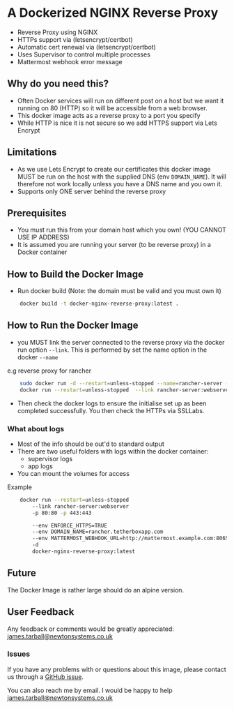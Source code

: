 # A Dockerized NGINX Reverse Proxy

- Reverse Proxy using NGINX
- HTTPs support via (letsencrypt/certbot)
- Automatic cert renewal via (letsencrypt/certbot)
- Uses Supervisor to control multiple processes
- Mattermost webhook error message


## Why do you need this?
- Often Docker services will run on different post on a host but we want it
 running on 80 (HTTP) so it will be accessible from a web browser.
- This docker image acts as a reverse proxy to a port you specify
- While HTTP is nice it is not secure so we add HTTPS support via Lets Encrypt


## Limitations
- As we use Lets Encrypt to create our certificates this docker image MUST be
 run on the host with the supplied DNS (env `DOMAIN_NAME`). It will therefore not
 work locally unless you have a DNS name and you own it.
- Supports only ONE server behind the reverse proxy


## Prerequisites 
- You must run this from your domain host which you own! (YOU CANNOT USE IP ADDRESS)
- It is assumed you are running your server (to be reverse proxy) in a Docker container


## How to Build the Docker Image
- Run docker build (Note: the domain must be valid and you must own it)

```bash
	docker build -t docker-nginx-reverse-proxy:latest .
```


## How to Run the Docker Image
- you MUST link the server connected to the reverse proxy via the docker run option
 `--link`. This is performed by set the name option in the docker  `--name`

e.g reverse proxy for rancher
```bash
	sudo docker run -d --restart=unless-stopped --name=rancher-server -v /vol/mysql:/var/lib/mysql -p 8080:8080 rancher/server
	docker run --restart=unless-stopped  --link rancher-server:webserver -p 80:80 -p 443:443 --env ENFORCE_HTTPS=TRUE --env DOMAIN_NAME=rancher.tetherboxapp.com --env MATTERMOST_WEBHOOK_URL=http://mattermost.example.com:8065/hooks/aj8agnqi6fbhjm165u8297th3a -d  docker-nginx-reverse-proxy:latest
```

- Then check the docker logs to ensure the initialise set up as been completed successfully. You then check the HTTPs via SSLLabs.

### What about logs
- Most of the info should be out'd to standard output
- There are two useful folders with logs within the docker container:
	- supervisor logs
	- app logs
- You can mount the volumes for access

Example
```bash
	docker run --restart=unless-stopped 
		--link rancher-server:webserver 
		-p 80:80 -p 443:443 

		--env ENFORCE_HTTPS=TRUE 
		--env DOMAIN_NAME=rancher.tetherboxapp.com 
		--env MATTERMOST_WEBHOOK_URL=http://mattermost.example.com:8065/hooks/aj8agnqi6fbhjm165u8297th3a 
		-d 
		docker-nginx-reverse-proxy:latest
```

## Future

The Docker Image is rather large should do an alpine version.

## User Feedback

Any feedback or comments  would be greatly appreciated: <james.tarball@newtonsystems.co.uk>


### Issues

If you have any problems with or questions about this image, please contact us through a [GitHub issue](https://github.com/newtonsystems/docker-nginx-reverse-proxy/issues).

You can also reach me by email. I would be happy to help  <james.tarball@newtonsystems.co.uk>








